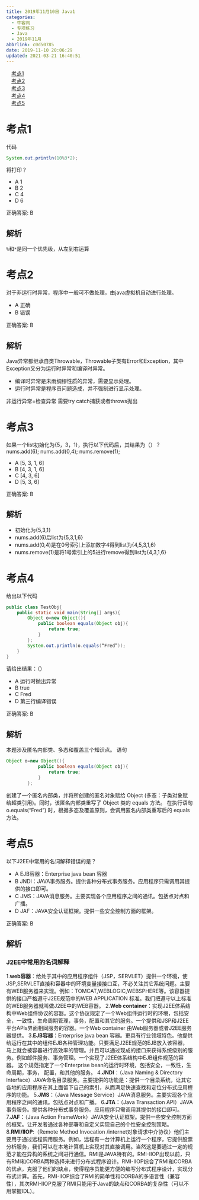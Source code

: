 ```yaml
---
title: 2019年11月10日 Java1
categories: 
  - 牛客网
  - 专项练习
  - Java
  - 2019年11月
abbrlink: c0d50785
date: 2019-11-10 20:06:29
updated: 2021-03-21 16:40:51
---
```

<div id='my_toc'><a href="/exam/c0d50785/#考点1" class="header_1">考点1</a>&nbsp;<br><a href="/exam/c0d50785/#考点2" class="header_1">考点2</a>&nbsp;<br><a href="/exam/c0d50785/#考点3" class="header_1">考点3</a>&nbsp;<br><a href="/exam/c0d50785/#考点4" class="header_1">考点4</a>&nbsp;<br><a href="/exam/c0d50785/#考点5" class="header_1">考点5</a>&nbsp;<br></div>
<style>.header_1{margin-left: 1em;}.header_2{margin-left: 2em;}.header_3{margin-left: 3em;}.header_4{margin-left: 4em;}.header_5{margin-left: 5em;}.header_6{margin-left: 6em;}</style>
<!--more-->
<script>if (navigator.platform.search('arm')==-1){document.getElementById('my_toc').style.display = 'none';}var e,p = document.getElementsByTagName('p');while (p.length>0) {e = p[0];e.parentElement.removeChild(e);}</script>

<!--end-->
# 考点1
代码 
```java
System.out.println(10%3*2);
```
将打印？
- A 1
- B 2
- C 4
- D 6

正确答案: B

## 解析
`%`和`*`是同一个优先级，从左到右运算

# 考点2
对于非运行时异常，程序中一般可不做处理，由java虚拟机自动进行处理。
- A 正确
- B 错误

正确答案: B

## 解析
Java异常都继承自类Throwable，Throwable子类有Error和Exception，其中Exception又分为运行时异常和编译时异常。
- 编译时异常是未雨绸缪性质的异常，需要显示处理。
- 运行时异常是程序员问题造成，并不强制进行显示处理。

非运行异常=检查异常 需要try catch捕获或者throws抛出

# 考点3
如果一个list初始化为{5，3，1}，执行以下代码后，其结果为（）？
nums.add(6);
nums.add(0,4);
nums.remove(1);
- A [5, 3, 1, 6]
- B [4, 3, 1, 6]
- C [4, 3, 6]
- D [5, 3, 6]

正确答案: B

## 解析
- 初始化为{5,3,1}
- nums.add(6)后list为{5,3,1,6}
- nums.add(0,4)是在0号索引上添加数字4得到list为{4,5,3,1,6}
- nums.remove(1)是将1号索引上的5进行remove得到list为{4,3,1,6}

# 考点4
给出以下代码 
```java
public class TestObj{ 
    public static void main(String[] args){
        Object o=new Object(){
            public boolean equals(Object obj){
                return true;
            }
        }; 
        System.out.println(o.equals(“Fred”));
    }
} 
```
请给出结果：（）
- A 运行时抛出异常
- B true
- C Fred
- D 第三行编译错误

正确答案: B

## 解析
本题涉及匿名内部类、多态和覆盖三个知识点。 语句
```java
Object o=new Object(){
            public boolean equals(Object obj){
                return true;
            }
        };
```
创建了一个匿名内部类，并将所创建的匿名对象赋给 Object (多态：子类对象赋给超类引用)。同时，该匿名内部类重写了 Object
类的 equals 方法。
在执行语句
o.equals(“Fred”)
时，根据多态及覆盖原则，会调用匿名内部类重写后的 equals 方法。

# 考点5
以下J2EE中常用的名词解释错误的是？
- A EJB容器：Enterprise java bean 容器
- B JNDI：JAVA事务服务。提供各种分布式事务服务。应用程序只需调用其提供的接口即可。
- C JMS：JAVA消息服务。主要实现各个应用程序之间的通讯。包括点对点和广播。
- D JAF：JAVA安全认证框架。提供一些安全控制方面的框架。

正确答案: B

## 解析
### J2EE中常用的名词解释
1.**web容器**：给处于其中的应用程序组件（JSP，SERVLET）提供一个环境，使JSP,SERVLET直接和容器中的环境变量接接口互，不必关注其它系统问题。主要有WEB服务器来实现。例如：TOMCAT,WEBLOGIC,WEBSPHERE等。该容器提供的接口严格遵守J2EE规范中的WEB APPLICATION 标准。我们把遵守以上标准的WEB服务器就叫做J2EE中的WEB容器。
2.**Web container**：实现J2EE体系结构中Web组件协议的容器。这个协议规定了一个Web组件运行时的环境，包括安全，一致性，生命周期管理，事务，配置和其它的服务。一个提供和JSP和J2EE平台APIs界面相同服务的容器。一个Web container 由Web服务器或者J2EE服务器提供。
3.**EJB容器**：Enterprise java bean 容器。更具有行业领域特色。他提供给运行在其中的组件EJB各种管理功能。只要满足J2EE规范的EJB放入该容器，马上就会被容器进行高效率的管理。并且可以通过现成的接口来获得系统级别的服务。例如邮件服务、事务管理。一个实现了J2EE体系结构中EJB组件规范的容器。
这个规范指定了一个Enterprise bean的运行时环境，包括安全，一致性，生命周期，事务，
配置，和其他的服务。
4.**JNDI**：（Java Naming & Directory Interface）JAVA命名目录服务。主要提供的功能是：提供一个目录系统，让其它各地的应用程序在其上面留下自己的索引，从而满足快速查找和定位分布式应用程序的功能。
5.**JMS**：（Java Message Service）JAVA消息服务。主要实现各个应用程序之间的通讯。包括点对点和广播。
6.**JTA**：（Java Transaction API）JAVA事务服务。提供各种分布式事务服务。应用程序只需调用其提供的接口即可。
7.**JAF**：（Java Action FrameWork）JAVA安全认证框架。提供一些安全控制方面的框架。让开发者通过各种部署和自定义实现自己的个性安全控制策略。
8.**RMI/IIOP**:（Remote Method Invocation /internet对象请求中介协议）他们主要用于通过远程调用服务。例如，远程有一台计算机上运行一个程序，它提供股票分析服务，我们可以在本地计算机上实现对其直接调用。当然这是要通过一定的规范才能在异构的系统之间进行通信。RMI是JAVA特有的。RMI-IIOP出现以前，只有RMI和CORBA两种选择来进行分布式程序设计。RMI-IIOP综合了RMI和CORBA的优点，克服了他们的缺点，使得程序员能更方便的编写分布式程序设计，实现分布式计算。首先，RMI-IIOP综合了RMI的简单性和CORBA的多语言性（兼容性），其次RMI-IIOP克服了RMI只能用于Java的缺点和CORBA的复杂性（可以不用掌握IDL）。
